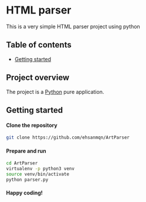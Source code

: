 # HTML parser
This is a very simple HTML parser project using python

## Table of contents

- [Getting started](#getting-started)

## Project overview

The project is a [Python](https://www.python.org/) pure application. 

## Getting started

#### Clone the repository

```bash
git clone https://github.com/ehsanmqn/ArtParser
```

#### Prepare and run
```bash
cd ArtParser
virtualenv -p python3 venv
source venv/bin/activate
python parser.py
```

#### Happy coding!

